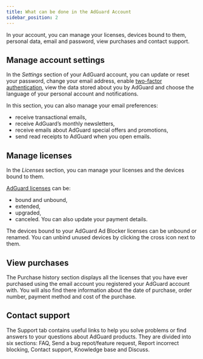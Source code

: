 ```yaml
---
title: What can be done in the AdGuard Account
sidebar_position: 2
---
```


In your account, you can manage your licenses, devices bound to them, personal data, email and password, view purchases and contact support.

## Manage account settings 

In the *Settings* section of your AdGuard account, you can update or reset your password, change your email address, enable [two-factor authentication](2fa.md), view the data stored about you by AdGuard and choose the language of your personal account and notifications.

In this section, you can also manage your email preferences:
* receive transactional emails,
* receive AdGuard’s monthly newsletters,
* receive emails about AdGuard special offers and promotions,
* send read receipts to AdGuard when you open emails.

## Manage licenses 

In the *Licenses* section, you can manage your licenses and the devices bound to them.

[AdGuard licenses](../license/what-is.md) can be:
* bound and unbound,
* extended,
* upgraded,
* canceled.
You can also update your payment details.

The devices bound to your AdGuard Ad Blocker licenses can be unbound or renamed. You can unbind unused devices by clicking the cross icon next to them.

## View purchases 

The Purchase history section displays all the licenses that you have ever purchased using the email account you registered your AdGuard account with. You will also find there information about the date of purchase, order number, payment method and cost of the purchase. 

## Contact support 

The Support tab contains useful links to help you solve problems or find answers to your questions about AdGuard products. They are divided into six sections: FAQ, Send a bug repot/feature request, Report incorrect blocking, Contact support, Knowledge base and Discuss. 